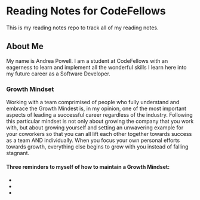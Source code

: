 # Reading Notes for CodeFellows

This is my reading notes repo to track all of my reading notes.

## About Me

My name is Andrea Powell. I am a student at CodeFellows with an eagerness to learn and implement all the wonderful skills I learn here into my future career as a Software Developer.

### Growth Mindset

Working with a team comprimised of people who fully understand and embrace the Growth Mindest is, in my opinion, one of the most important aspects of leading a successful career regardless of the industry. Following this particular mindset is not only about growing the company that you work with, but about growing yourself and setting an unwavering example for your coworkers so that you can all lift each other together towards success as a team AND individually. When you focus your own personal efforts towards growth, everything else begins to grow with you instead of falling stagnant. 
#### Three reminders to myself of how to maintain a Growth Mindset:
-
-
-
